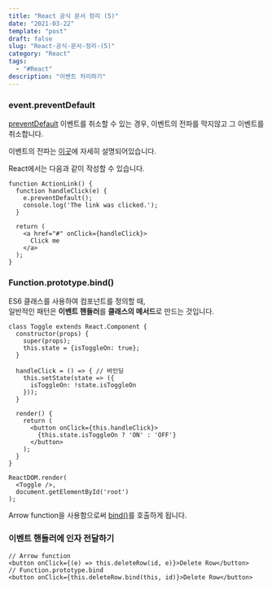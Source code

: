 ```yaml
---
title: "React 공식 문서 정리 (5)"
date: "2021-03-22"
template: "post"
draft: false
slug: "React-공식-문서-정리-(5)"
category: "React"
tags:
  - "#React"
description: "이벤트 처리하기"
---
```


### event.preventDefault

[preventDefault](https://developer.mozilla.org/ko/docs/Web/API/Event/preventDefault) 이벤트를 취소할 수 있는 경우, 이벤트의 전파를 막지않고 그 이벤트를 취소합니다. 

이벤트의 전파는 [이곳](https://programming119.tistory.com/100)에 자세히 설명되어있습니다.

React에서는 다음과 같이 작성할 수 있습니다.

```JSX
function ActionLink() {
  function handleClick(e) {
    e.preventDefault();
    console.log('The link was clicked.');
  }

  return (
    <a href="#" onClick={handleClick}>
      Click me
    </a>
  );
}
```

### Function.prototype.bind()

ES6 클래스를 사용하여 컴포넌트를 정의할 때,  
일반적인 패턴은 <b>이벤트 핸들러</b>를 <b>클래스의 메서드</b>로 만드는 것입니다.

```JSX
class Toggle extends React.Component {
  constructor(props) {
    super(props);
    this.state = {isToggleOn: true};
  }

  handleClick = () => { // 바인딩
    this.setState(state => ({
      isToggleOn: !state.isToggleOn
    }));
  }

  render() {
    return (
      <button onClick={this.handleClick}>
        {this.state.isToggleOn ? 'ON' : 'OFF'}
      </button>
    );
  }
}

ReactDOM.render(
  <Toggle />,
  document.getElementById('root')
);
```

Arrow function을 사용함으로써 [bind()](https://developer.mozilla.org/ko/docs/Web/JavaScript/Reference/Global_Objects/Function/bind)를 호출하게 됩니다.

### 이벤트 핸들러에 인자 전달하기

```JSX
// Arrow function
<button onClick={(e) => this.deleteRow(id, e)}>Delete Row</button>
// Function.prototype.bind
<button onClick={this.deleteRow.bind(this, id)}>Delete Row</button>
```